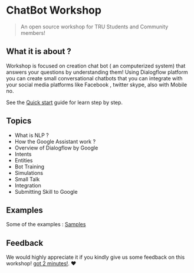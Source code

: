 # ChatBot Workshop

> An open source workshop for TRU Students and Community members!

## What it is about ?

Workshop is focused on creation chat bot ( an computerized system) that answers your questions by understanding them! Using Dialogflow platform you can create small conversational chatbots that you can integrate with your social media platforms like Facebook , twitter skype, also with Mobile no.

See the [Quick start](quickstart.md) guide for learn step by step.

## Topics

- What is NLP ?
- How the Google Assistant work ?
- Overview of Dialogflow by Google
- Intents
- Entities
- Bot Training
- Simulations
- Small Talk
- Integration
- Submitting Skill to Google

## Examples

Some of the examples : [Samples](https://dialogflow.com/docs/samples)

## Feedback

We would highly appreciate it if you kindly give us some feedback on this workshop! [got 2 minutes!](https://truopensource.typeform.com/to/zuAOGM). :heart:
